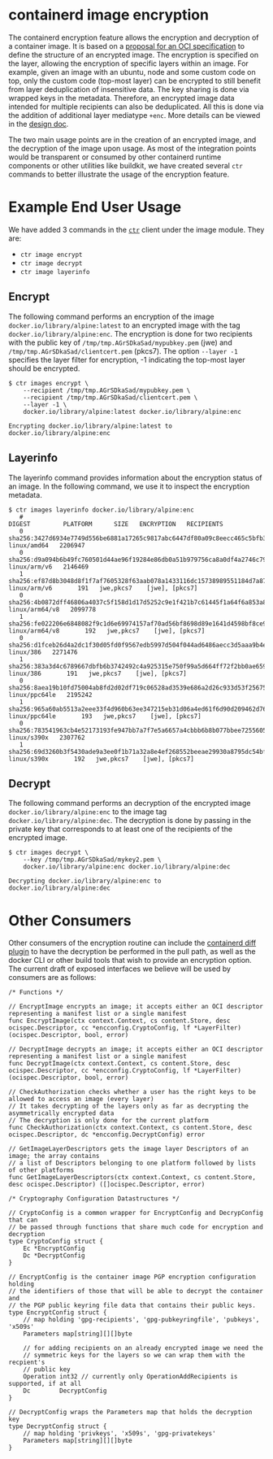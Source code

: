 # containerd image encryption

The containerd encryption feature allows the encryption and decryption of a container image.
It is based on a [proposal for an OCI specification](https://github.com/opencontainers/image-spec/issues/747) to define the structure of an encrypted image.
The encryption is specified on the layer, allowing the encryption of specific layers within an image. For example, given an image with an ubuntu, node and some custom code on top, only the custom code (top-most layer) can be encrypted to still benefit from layer deduplication of insensitive data. The key sharing is done via wrapped keys in the metadata.
Therefore, an encrypted image data intended for multiple recipients can also be deduplicated.
All this is done via the addition of additional layer mediatype `+enc`.
More details can be viewed in the [design doc](https://docs.google.com/document/d/146Eaj7_r1B0Q_2KylVHbXhxcuogsnlSbqjwGTORB8iw).

The two main usage points are in the creation of an encrypted image, and the decryption of the image upon usage.
As most of the integration points would be transparent or consumed by other containerd runtime components or other utilities like buildkit, we have created several `ctr` commands to better illustrate the usage of the encryption feature.

# Example End User Usage

We have added 3 commands in the [`ctr`](https://github.com/containerd/containerd/tree/master/cmd/ctr) client under the image module. They are:
- `ctr image encrypt`
- `ctr image decrypt`
- `ctr image layerinfo`

## Encrypt

The following command performs an encryption of the image `docker.io/library/alpine:latest` to an encrypted image with the tag `docker.io/library/alpine:enc`.
The encryption is done for two recipients with the public key of `/tmp/tmp.AGrSDkaSad/mypubkey.pem` (jwe) and `/tmp/tmp.AGrSDkaSad/clientcert.pem` (pkcs7).
The option `--layer -1` specifies the layer filter for encryption, -1 indicating the top-most layer should be encrypted.

```
$ ctr images encrypt \
    --recipient /tmp/tmp.AGrSDkaSad/mypubkey.pem \
    --recipient /tmp/tmp.AGrSDkaSad/clientcert.pem \
    --layer -1 \
    docker.io/library/alpine:latest docker.io/library/alpine:enc

Encrypting docker.io/library/alpine:latest to docker.io/library/alpine:enc
```

## Layerinfo

The layerinfo command provides information about the encryption status of an image. In the following command, we use it to inspect the encryption metadata.

```
$ ctr images layerinfo docker.io/library/alpine:enc
   #                                                                    DIGEST         PLATFORM      SIZE   ENCRYPTION   RECIPIENTS
   0   sha256:3427d6934e7749d556be6881a17265c9817abc6447df80a09c8eecc465c5bfb3      linux/amd64   2206947
   0   sha256:d9a094b6b49fc760501d44ae96f19284e86db0a51b979756ca8a0df4a2746c79     linux/arm/v6   2146469
   1   sha256:ef87d8b3048d8f1f7af7605328f63aab078a1433116dc15738989551184d7a87     linux/arm/v6       191   jwe,pkcs7    [jwe], [pkcs7]
   0   sha256:4b0872dff46806a4037c5f158d1d17d5252c9e1f421b7c61445f1a64f6a853a8   linux/arm64/v8   2099778
   1   sha256:fe022206e6848082f9c1d6e69974157af70ad56bf8698d89e1641d4598bf8ce9   linux/arm64/v8       192   jwe,pkcs7    [jwe], [pkcs7]
   0   sha256:d1fceb26d4a2dc1f30d05fd0f9567edb5997d504f044ad6486aecc3d5aaa9b4e        linux/386   2271476
   1   sha256:383a3d4c6789667dbfb6b3742492c4a925315e750f99a5d664ff72f2bb0ae659        linux/386       191   jwe,pkcs7    [jwe], [pkcs7]
   0   sha256:8aea19b10fd75004ab8fd2d02df719c06528ad3539e686a2d26c933d53f25675    linux/ppc64le   2195242
   1   sha256:965a60ab5513a2eee33f4d960b63ee347215eb31d06a4ed61f6d90d209462d76    linux/ppc64le       193   jwe,pkcs7    [jwe], [pkcs7]
   0   sha256:783541963cb4e52173193fe947bb7a7f7e5a6657a4cbbb6b8b077bbee7255605      linux/s390x   2307762
   1   sha256:69d3260b3f5430ade9a3ee0f1b71a32a8e4ef268552beeae29930a8795dc54bf      linux/s390x       192   jwe,pkcs7    [jwe], [pkcs7]
```

## Decrypt

The following command performs an decryption of the encrypted image `docker.io/library/alpine:enc` to the image tag `docker.io/library/alpine:dec`.
The decryption is done by passing in the private key that corresponds to at least one of the recipients of the encrypted image.

```
$ ctr images decrypt \
    --key /tmp/tmp.AGrSDkaSad/mykey2.pem \
    docker.io/library/alpine:enc docker.io/library/alpine:dec

Decrypting docker.io/library/alpine:enc to docker.io/library/alpine:dec
```

# Other Consumers

Other consumers of the encryption routine can include the [containerd diff plugin](https://github.com/containerd/containerd/tree/master/services/diff) to have the decryption be performed in the pull path, as well as the docker CLI or other build tools that wish to provide an encryption option.
The current draft of exposed interfaces we believe will be used by consumers are as follows:

```
/* Functions */

// EncryptImage encrypts an image; it accepts either an OCI descriptor representing a manifest list or a single manifest
func EncryptImage(ctx context.Context, cs content.Store, desc ocispec.Descriptor, cc *encconfig.CryptoConfig, lf *LayerFilter) (ocispec.Descriptor, bool, error)

// DecryptImage decrypts an image; it accepts either an OCI descriptor representing a manifest list or a single manifest
func DecryptImage(ctx context.Context, cs content.Store, desc ocispec.Descriptor, cc *encconfig.CryptoConfig, lf *LayerFilter) (ocispec.Descriptor, bool, error)

// CheckAuthorization checks whether a user has the right keys to be allowed to access an image (every layer)
// It takes decrypting of the layers only as far as decrypting the asymmetrically encrypted data
// The decryption is only done for the current platform
func CheckAuthorization(ctx context.Context, cs content.Store, desc ocispec.Descriptor, dc *encconfig.DecryptConfig) error

// GetImageLayerDescriptors gets the image layer Descriptors of an image; the array contains
// a list of Descriptors belonging to one platform followed by lists of other platforms
func GetImageLayerDescriptors(ctx context.Context, cs content.Store, desc ocispec.Descriptor) ([]ocispec.Descriptor, error)

/* Cryptography Configuration Datastructures */

// CryptoConfig is a common wrapper for EncryptConfig and DecrypConfig that can
// be passed through functions that share much code for encryption and decryption
type CryptoConfig struct {
	Ec *EncryptConfig
	Dc *DecryptConfig
}

// EncryptConfig is the container image PGP encryption configuration holding
// the identifiers of those that will be able to decrypt the container and
// the PGP public keyring file data that contains their public keys.
type EncryptConfig struct {
	// map holding 'gpg-recipients', 'gpg-pubkeyringfile', 'pubkeys', 'x509s'
	Parameters map[string][][]byte

	// for adding recipients on an already encrypted image we need the
	// symmetric keys for the layers so we can wrap them with the recpient's
	// public key
	Operation int32 // currently only OperationAddRecipients is supported, if at all
	Dc        DecryptConfig
}

// DecryptConfig wraps the Parameters map that holds the decryption key
type DecryptConfig struct {
	// map holding 'privkeys', 'x509s', 'gpg-privatekeys'
	Parameters map[string][][]byte
}
```
